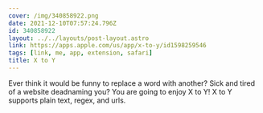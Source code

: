 ```yaml
---
cover: /img/340858922.png
date: 2021-12-10T07:57:24.796Z
id: 340858922
layout: ../../layouts/post-layout.astro
link: https://apps.apple.com/us/app/x-to-y/id1598259546
tags: [link, me, app, extension, safari]
title: X to Y
---
```


Ever think it would be funny to replace a word with another? Sick and tired of a website deadnaming you? You are going to enjoy X to Y! X to Y supports plain text, regex, and urls.
